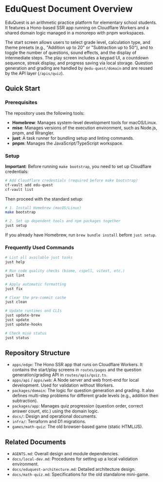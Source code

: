 # EduQuest Document Overview

EduQuest is an arithmetic practice platform for elementary school students. It features a Hono-based SSR app running on Cloudflare Workers and a shared domain logic managed in a monorepo with pnpm workspaces.

The start screen allows users to select grade level, calculation type, and theme presets (e.g., "Addition up to 20" or "Subtraction up to 50"), and to toggle the number of questions, sound effects, and the display of intermediate steps. The play screen includes a keypad UI, a countdown sequence, streak display, and progress saving via local storage. Question generation and grading are handled by `@edu-quest/domain` and are reused by the API layer (`/apis/quiz`).

## Quick Start

### Prerequisites

The repository uses the following tools:

- **Homebrew**: Manages system-level development tools for macOS/Linux.
- **mise**: Manages versions of the execution environment, such as Node.js, pnpm, and Wrangler.
- **just**: A task runner for bundling setup and linting commands.
- **pnpm**: Manages the JavaScript/TypeScript workspace.

### Setup

**Important**: Before running `make bootstrap`, you need to set up Cloudflare credentials:

```bash
# Add Cloudflare credentials (required before make bootstrap)
cf-vault add edu-quest
cf-vault list
```

Then proceed with the standard setup:

```bash
# 1. Install Homebrew (macOS/Linux)
make bootstrap

# 2. Set up dependent tools and npm packages together
just setup
```

If you already have Homebrew, run `brew bundle install` before `just setup`.

### Frequently Used Commands

```bash
# List all available just tasks
just help

# Run code quality checks (biome, cspell, vitest, etc.)
just lint

# Apply automatic formatting
just fix

# Clear the pre-commit cache
just clean

# Update runtimes and CLIs
just update-brew
just update
just update-hooks

# Check mise status
just status
```

## Repository Structure

- `apps/edge`: The Hono SSR app that runs on Cloudflare Workers. It contains the start/play screens in `routes/pages` and the question generation/grading API in `routes/apis/quiz.ts`.
- `apps/api` / `apps/web`: A Node server and web front-end for local development. Used for validation without Workers.
- `packages/domain`: The logic for question generation and grading. It also defines multi-step problems for different grade levels (e.g., addition then subtraction).
- `packages/app`: Manages quiz progression (question order, correct answer count, etc.) using the domain logic.
- `docs/`: Design and operational documents.
- `infra/`: Terraform and D1 migrations.
- `games/math-quiz`: The old browser-based game (static HTML/JS).

## Related Documents

- `AGENTS.md`: Overall design and module dependencies.
- `docs/local-dev.md`: Procedures for setting up a local validation environment.
- `docs/eduquest-architecture.md`: Detailed architecture design.
- `docs/math-quiz.md`: Specifications for the old standalone mini-game.
